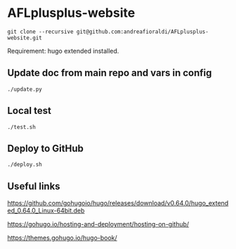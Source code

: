 # AFLplusplus-website

`git clone --recursive git@github.com:andreafioraldi/AFLplusplus-website.git`

Requirement: hugo extended installed.

## Update doc from main repo and vars in config

`./update.py`

## Local test

`./test.sh`

## Deploy to GitHub

`./deploy.sh`

## Useful links

https://github.com/gohugoio/hugo/releases/download/v0.64.0/hugo_extended_0.64.0_Linux-64bit.deb

https://gohugo.io/hosting-and-deployment/hosting-on-github/

https://themes.gohugo.io/hugo-book/
